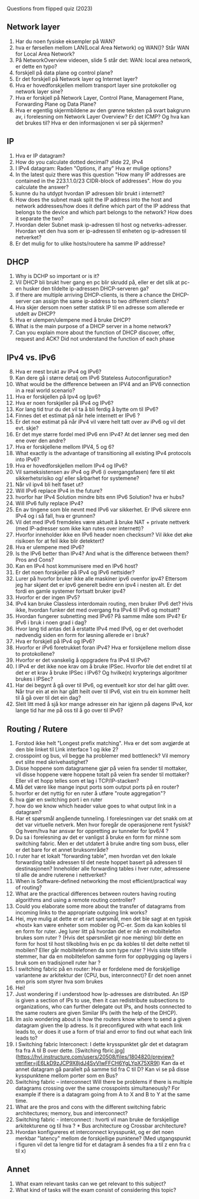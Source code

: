 Questions from flipped quiz (2023)

## Network layer

1.	Har du noen fysiske eksempler på WAN?
2.	hva er førsellen mellom LAN(Local Area Network) og WAN()? Står WAN for Local Area Network?
3.	På NetworkOverview videoen, slide 5 står det: WAN: local area network, er dette en typo?
4.	forskjell på data plane og control plane?
5.	Er det forskjell på Network layer og Internet layer?
6.	Hva er hovedforskjellen mellom transport layer sine protokoller og network layer sine?
7.	Hva er forskjell på Network Layer, Control Plane, Management Plane, Forwarding Plane og Data Plane?
8.	Hva er egentlig skjermbildene av den grønne teksten på svart bakgrunn av, i forelesning om Network Layer Overview? Er det ICMP? Og hva kan det brukes til? Hva er den informasjonen vi ser på skjermen?

## IP

1.	Hva er IP datagram?
2.	How do you calculate dotted decimal? slide 22, IPv4
3.	I IPv4 datagram: Raden "Options, if any" Hva er mulige options?
4.	In the latest quiz there was this question "How many IP addresses are contained in the 223.1.1.0/23 CIDR-block of addresses". How do you calculate the answer?
5.	kunne du ha utdypt hvordan IP adressen blir brukt i internett?
6.	How does the subnet mask split the IP address into the host and network addresses/how does it define which part of the IP address that belongs to the device and which part belongs to the network? How does it separate the two?
7.	Hvordan deler Subnet mask ip-adressen til host og netverks-adresser. Hvordan vet den hva som er ip-adressen til enheten og ip-adressen til netverket?
8.	Er det mulig for to ulike hosts/routere ha samme IP addresse?

## DHCP

1.	Why is DCHP so important or is it?
2.	Vil DHCP bli brukt hver gang en pc blir skrudd på, eller er det slik at pc-en husker den tildelte ip-adressen DHCP-serveren ga?
3.	if there are multiple arriving DHCP-clients, is there a chance the DHCP-server can assign the same ip-address to two different clients?
4.	Hva skjer dersom noen setter statisk IP til en adresse som allerede er utdelt av DHCP?
5.	Hva er ulempen/ulempene med å bruke DHCP?
6.	What is the main purpose of a DHCP server in a home network?
7.	Can you explain more about the function of DHCP discover, offer, request and ACK? Did not understand the function of each phase

## IPv4 vs. IPv6

8.	Hva er mest brukt av IPv4 og IPv6?
9.	Kan dere gå i større detalj om IPv6 Stateless Autoconfiguration?
10.	What would be the difference between an IPV4 and an IPV6 connection in a real world scenario?
11.	Hva er forskjellen på Ipv4 og Ipv6?
12.	Hva er noen forskjeller på IPv4 og IPv6?
13.	Kor lang tid trur du det vil ta å bli ferdig å bytte om til IPv6?
14.	Finnes det et estimat på når hele internett er IPv6 ?
15.	Er det noe estimat på når iPv4 vil være helt tatt over av iPv6 og vil det evt. skje?
16.	Er det mye større fordel med IPv6 enn IPv4? At det lønner seg med den ene over den andre?
17.	Hva er forskjellene mellom IPV4, 5 og 6?
18.	What exactly is the advantage of transitioning all existing IPv4 protocols into IPv6?
19.	Hva er hovedforskjellen mellom IPv4 og IPv6?
20.	Vil sameksistensen av iPv4 og iPv6 (i overgangsfasen) føre til økt sikkerhetsrisiko og/ eller sårbarhet for systemene?
21.	Når vil ipv4 bli helt faset ut?
22.	Will IPv6 replace IPv4 in the future?
23.	hvorfor har IPv4 Solution mindre bits enn IPv6 Solution? hva er hubs?
24.	Will IPv6 fully replace IPv4?
25.	En av tingene som ble nevnt med IPv6 var sikkerhet. Er IPv6 sikrere enn IPv4 og i så fall, hva er grunnen?
26.	Vil det med IPv6 fremdeles være aktuelt å bruke NAT + private nettverk (med IP-adresser som ikke kan rutes over internett)?
27.	Hvorfor inneholder ikke en IPv6 header noen checksum? Vil ikke det øke risikoen for at feil ikke blir detektert?
28.	Hva er ulempene med IPv6?
29.	Is the IPv6 better than IPv4? And what is the difference between them? Pros and Cons?
30.	Kan en IPv4 host kommunisere med en IPv6 host?
31.	Er det noen forskjeller på IPv4 og IPv6 nettsider?
32.	Lurer på hvorfor bruker ikke alle maskiner ipv6 ovenfor ipv4? Ettersom jeg har skjønt det er ipv6 generelt bedre enn ipv4 i nesten alt. Er det fordi en gamle systemer fortsatt bruker ipv4?
33.	Hvorfor er der ingen IPv5?
34.	IPv4 kan bruke Classless interdomain routing, men bruker IPv6 det? Hvis ikke, hvordan funker det med overgang fra IPv4 til IPv6 og motsatt?
35.	Hvordan fungerer subnetting med IPv6? På samme måte som IPv4?
Er IPv6 i bruk i noen grad i dag?
36.	Hvor lang tid antas det å erstatte IPv4 med IPv6, og er det overhodet nødvendig siden en form for løsning allerede er i bruk?
37.	Hva er forskjell på IPv4 og IPv6?
38.	Hvorfor er iPv6 foretrukket foran iPv4? Hva er forskjellene mellom disse to protokollene?
39.	Hvorfor er det vanskelig å oppgradere fra IPv4 til IPv6?
40.	I IPv4 er det ikke noe krav om å bruke IPSec. Hvorfor ble det endret til at det er et krav å bruke IPSec i IPv6? Og hvilke(n) krypterings algoritmer brukes i IPSec?
41.	Har dei begynt å gå over til IPv6, og eventuelt kor stor del har gått over. Når trur ein at ein har gått heilt over til IPv6, vist ein tru ein kommer heilt til å gå over til det ein dag?
42.	Sleit litt med å sjå kor mange adresser ein har igjenn på dagens IPv4, kor lange tid har me på oss til å go over til IPv6?

## Routing / Rutere

1.	Forstod ikke helt "Longest prefix matching". Hva er det som avgjørde at den ble linket til Link interface 1 og ikke 2?
2.	crosspoint og bus, vil begge ha problemer med bottleneck? Vil memory evt slite med skrivehastighet?
3.	Disse hoppene som datagramene gjør på veien fra sender til mottaker, vil disse hoppene være hoppene totalt på veien fra sender til mottaker? Eller vil et hopp telles som et lag i TCP/IP-stacken?
4.	Må det være like mange input ports som output ports på en router?
5.	hvorfor er det nyttig for en ruter å utføre "route aggregation"?
6.	hva gjør en switching port i en ruter
7.	how do we know which header value goes to what output link in a datagram?
8.	Har et spørsmål angående tunneling. I forelesningen var det snakk om at det var virtuelle netverk. Men hvor foregår de operasjonene rent fysisk? Og hvem/hva har ansvar for oppretting av tunneler for Ipv6/4 ?
9.	Du sa i forelesning av det er vanligst å bruke en form for minne som switching fabric. Men er det utdatert å bruke andre ting som buss, eller er det bare for et annet bruksområde?
10.	I ruter har et lokalt "forwarding table", men hvordan vet den lokale forwarding table adressen til det neste hoppet basert på adressen til destinasjonen? Inneholder alle forwarding tables i hver ruter, adressene til alle de andre ruterene i nettverket?
11.	When is Software-defined networking the most efficient/practical way of routing?
12.	What are the practical differences between routers having routing algorithms and using a remote routing controller?
13.	Could you elaborate some more about the transfer  of datagrams from incoming links to the appropriate outgoing link works?
14.	Hei, mye mulig at dette er et rart spørsmål, men det ble sagt at en typisk «host» kan være enheter som mobiler og PC-er. Som da kan kobles til en form for ruter. Jeg lurer litt på hvordan det er når en mobiltelefon brukes som ruter ? (Hvis det spørsmålet gir noe mening) blir dette en form for host til host tilkobling hvis en pc da kobles til det delte nettet til mobilen? Eller går mobiltelefonen da som type ruter ? Hvis siste tilfelle stemmer, har da en mobiltelefon samme form for oppbygging og layers i bruk som en tradisjonell ruter har ?
15.	I switching fabric på en router: Hva er fordelene med de forskjellige variantene av arkitektur der (CPU, bus, interconnect)? Er det noen annet enn pris som styrer hva som brukes
16.	Hei!
17.	Just wondering if i understood how Ip-adresses are distributed. An ISP is given a section of IPs to use, then it can redistribute subsections to organizations, who can further delegate out IPs, and hosts connected to the same routers are given Similar IPs (with the help of the DHCP).
18.	Im aslo wondering about is how the routers know where to send a given datagram given the Ip adress. Is it preconfigured with what each link leads to, or does it use a form of trial and error to find out what each link leads to?
19.	I Switching fabric Interconect: I dette krysspunktet går det et datagram fra fra A til B over dette. [Switching fbric.jpg] (https://hvl.instructure.com/users/20508/files/1804820/preview?verifier=jE6LkD9zJCP9X8jdJ4SvVIwFFCH6YgLYpX75XR9l) Kan da et annet datagram gå parallelt på samme tid fra C til D?  Kan vi se på disse kysspunktene mellom porter som en Bus?
20.	Switching fabric – interconnect Will there be problems if there is multiple datagrams crossing over the same crosspoints simultaneously? For example if there is a datagram going from A to X and B to Y at the same time.
21.	What are the pros and cons with the different switching fabric architectures; memory, bus and interconnect?
22.	Switching fabric - interconnect : hvorti vil man bruke de forskjellige arkitekturene og til hva ? * Bus architecture og Crossbar architecture?
23.	Hvordan konfigureres et interconnect krysspunkt, og er det noen merkbar "latency" mellom de forskjellige punktene? (Med utgangspunkt i figuren vil det ta lengre tid for et datagram å sendes fra a til z enn fra c til x)

## Annet

1.	What exam relevant tasks can we get relevant to this subject?
2.	What kind of tasks will the exam consist of considering this topic?
